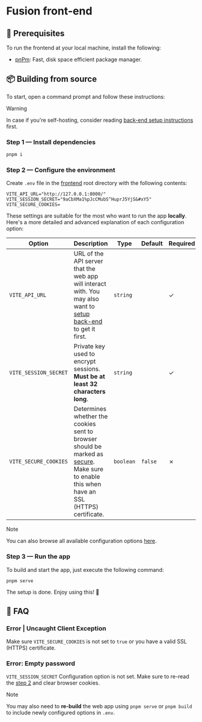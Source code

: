 # Fusion front-end

## 📃 Prerequisites

To run the frontend at your local machine, install the following:

- [pnPm](https://pnpm.io/installation): Fast, disk space efficient package manager.

## 📦 Building from source

To start, open a command prompt and follow these instructions:

> [!WARNING]
> In case if you're self-hosting, consider reading [back-end setup instructions](../backend/README.md) first.

### Step 1 — Install dependencies

```sh
pnpm i
```

### Step 2 — Configure the environment

Create `.env` file in the [frontend](.) root directory with the following contents:

```properties
VITE_API_URL="http://127.0.0.1:8000/"
VITE_SESSION_SECRET="9aCbXMa1%pJcCMubS^HuprJ5YjS&#xY5"
VITE_SECURE_COOKIES=
```

These settings are suitable for the most who want to run the app **locally**. Here's a more detailed and advanced explanation of each configuration option:

| Option                | Description                                                                                                                                                                                                                         | Type      | Default | Required |
| --------------------- | ----------------------------------------------------------------------------------------------------------------------------------------------------------------------------------------------------------------------------------- | --------- | ------- | -------- |
| `VITE_API_URL`        | URL of the API server that the web app will interact with. You may also want to [setup back-end](../backend/README) to get it first.                                                                                                | `string`  |         | ✓        |
| `VITE_SESSION_SECRET` | Private key used to encrypt sessions. **Must be at least 32 characters long**.                                                                                                                                                      | `string`  |         | ✓        |
| `VITE_SECURE_COOKIES` | Determines whether the cookies sent to browser should be marked as [secure](https://developer.mozilla.org/en-US/docs/Web/HTTP/Cookies#block_access_to_your_cookies). Make sure to enable this when have an SSL (HTTPS) certificate. | `boolean` | `false` | ✗        |

> [!NOTE]
> You can also browse all available configuration options [here](./src/global.d.ts).

### Step 3 — Run the app

To build and start the app, just execute the following command:

```sh
pnpm serve
```

The setup is done. Enjoy using this! 🎉

## 🛟 FAQ

### Error | Uncaught Client Exception

Make sure `VITE_SECURE_COOKIES` is not set to `true` or you have a valid SSL (HTTPS) certificate.

### Error: Empty password

`VITE_SESSION_SECRET` Configuration option is not set. Make sure to re-read the [step 2](#step-2--configure-the-environment) and clear browser cookies.

> [!NOTE]
> You may also need to **re-build** the web app using `pnpm serve` or `pnpm build` to include newly configured options in `.env`.
